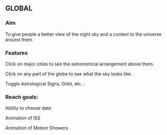 ## GLOBAL

### Aim

To give people a better view of the night sky and a context to the universe around them.

### Features

Click on major cities to see the astronomical arrangement above them.

Click on any part of the globe to see what the sky looks like. 

Toggle Astrological Signs, Orbit, etc...
### Reach goals:

Ability to choose date

Animation of ISS

Animation of Meteor Showers

